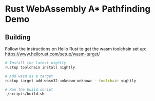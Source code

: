 # Rust WebAssembly A* Pathfinding Demo




## Building

Follow the instructions on Hello Rust to get the wasm toolchain set up: https://www.hellorust.com/setup/wasm-target/

~~~sh
# Install the latest nightly
rustup toolchain install nightly

# Add wasm as a target
rustup target add wasm32-unknown-unknown --toolchain nightly

# Run the build script
./scripts/build.sh
~~~
